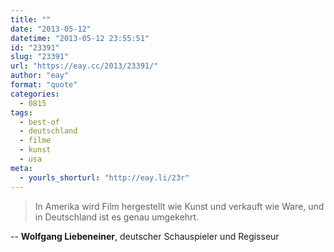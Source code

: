 ```yaml
---
title: ""
date: "2013-05-12"
datetime: "2013-05-12 23:55:51"
id: "23391"
slug: "23391"
url: "https://eay.cc/2013/23391/"
author: "eay"
format: "quote"
categories:
  - 0815
tags:
  - best-of
  - deutschland
  - filme
  - kunst
  - usa
meta:
  - yourls_shorturl: "http://eay.li/23r"
---
```


> In Amerika wird Film hergestellt wie Kunst und verkauft wie Ware, und in Deutschland ist es genau umgekehrt.

\-- **Wolfgang Liebeneiner**, deutscher Schauspieler und Regisseur
